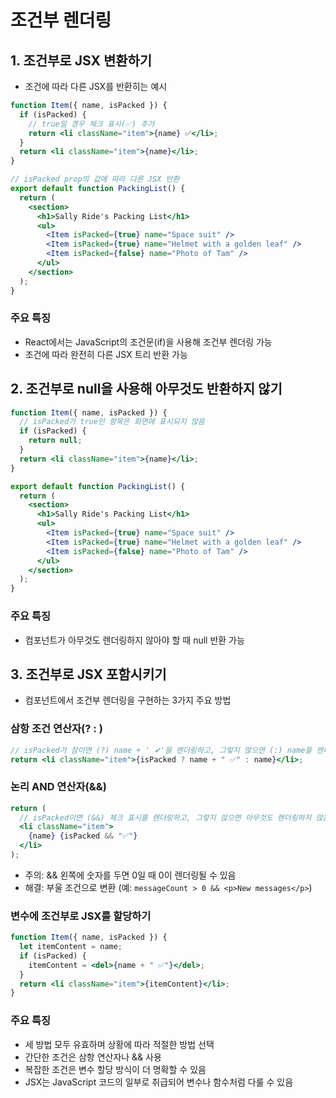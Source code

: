 # 조건부 렌더링

## 1. 조건부로 JSX 변환하기

- 조건에 따라 다른 JSX를 반환히는 예시

```jsx
function Item({ name, isPacked }) {
  if (isPacked) {
    // true일 경우 체크 표시(✅) 추가
    return <li className="item">{name} ✅</li>;
  }
  return <li className="item">{name}</li>;
}

// isPacked prop의 값에 따라 다른 JSX 반환
export default function PackingList() {
  return (
    <section>
      <h1>Sally Ride's Packing List</h1>
      <ul>
        <Item isPacked={true} name="Space suit" />
        <Item isPacked={true} name="Helmet with a golden leaf" />
        <Item isPacked={false} name="Photo of Tam" />
      </ul>
    </section>
  );
}
```

### 주요 특징

- React에서는 JavaScript의 조건문(if)을 사용해 조건부 렌더링 가능
- 조건에 따라 완전히 다른 JSX 트리 반환 가능

## 2. 조건부로 null을 사용해 아무것도 반환하지 않기

```jsx
function Item({ name, isPacked }) {
  // isPacked가 true인 항목은 화면에 표시되지 않음
  if (isPacked) {
    return null;
  }
  return <li className="item">{name}</li>;
}

export default function PackingList() {
  return (
    <section>
      <h1>Sally Ride's Packing List</h1>
      <ul>
        <Item isPacked={true} name="Space suit" />
        <Item isPacked={true} name="Helmet with a golden leaf" />
        <Item isPacked={false} name="Photo of Tam" />
      </ul>
    </section>
  );
}
```

### 주요 특징

- 컴포넌트가 아무것도 렌더링하지 않아야 할 때 null 반환 가능

## 3. 조건부로 JSX 포함시키기

- 컴포넌트에서 조건부 렌더링을 구현하는 3가지 주요 방법

### 삼항 조건 연산자(? : )

```jsx
// isPacked가 참이면 (?) name + ' ✔'을 렌더링하고, 그렇지 않으면 (:) name을 렌더링한다.
return <li className="item">{isPacked ? name + " ✅" : name}</li>;
```

### 논리 AND 연산자(&&)

```jsx
return (
  // isPacked이면 (&&) 체크 표시를 렌더링하고, 그렇지 않으면 아무것도 렌더링하지 않음
  <li className="item">
    {name} {isPacked && "✅"}
  </li>
);
```

- 주의: && 왼쪽에 숫자를 두면 0일 때 0이 렌더링될 수 있음
- 해결: 부울 조건으로 변환 (예: `messageCount > 0 && <p>New messages</p>`)

### 변수에 조건부로 JSX를 할당하기

```jsx
function Item({ name, isPacked }) {
  let itemContent = name;
  if (isPacked) {
    itemContent = <del>{name + " ✅"}</del>;
  }
  return <li className="item">{itemContent}</li>;
}
```

### 주요 특징

- 세 방법 모두 유효하며 상황에 따라 적절한 방법 선택
- 간단한 조건은 삼항 연산자나 && 사용
- 복잡한 조건은 변수 할당 방식이 더 명확할 수 있음
- JSX는 JavaScript 코드의 일부로 취급되어 변수나 함수처럼 다룰 수 있음
